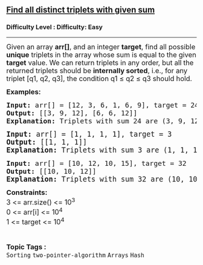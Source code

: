 <h2><a href="https://www.geeksforgeeks.org/problems/find-all-distinct-triplets-with-given-sum/1?itm_source=geeksforgeeks&itm_medium=article&itm_campaign=practice_card">Find all distinct triplets with given sum</a></h2><h3>Difficulty Level : Difficulty: Easy</h3><hr><div class="problems_problem_content__Xm_eO"><p><span style="font-size: 18px;">Given an array <strong>arr[]</strong>, and an integer <strong>target</strong>, find all possible <strong>unique</strong> triplets in the array whose sum is equal to the given <strong>target</strong> value. We can return triplets in any order, but all the returned triplets should be <strong>internally sorted</strong>, i.e., for any triplet [q1, q2, q3], the condition q1 ≤ q2 ≤ q3 should hold.</span></p>
<p><strong style="font-size: 18px;">Examples:</strong></p>
<pre><span style="font-size: 18px;"><strong>Input: </strong></span><span style="font-size: 18px;">arr[] = [12, 3, 6, 1, 6, 9], target = 24 </span><span style="font-size: 18px;">
<strong>Output: </strong>[[3, 9, 12], [6, 6, 12]]<strong>
Explanation: </strong></span><span style="font-size: 18px;">Triplets with sum 24 are (3, 9, 12) and (6, 6, 12). </span></pre>
<pre><span style="font-size: 14pt;"><strong>Input: </strong>arr[] = [1, 1, 1, 1], target = 3
<strong>Output: </strong>[[1, 1, 1]]<strong>
Explanation: </strong></span><span style="font-size: 18.6667px;">Triplets with sum 3 are (1, 1, 1). </span></pre>
<pre><span style="font-size: 18px;"><strong>Input: </strong>arr[] = [10, 12, 10, 15],</span><span style="font-size: 18px;"> target = 32</span><span style="font-size: 18px;">
<strong>Output: </strong>[[10, 10, 12]]</span><span style="font-size: 14pt;"><strong>
Explanation: </strong></span><span style="font-size: 18.6667px;">Triplets with sum 32 are (10, 10, 12).</span></pre>
<p><span style="font-size: 18px;"><strong>Constraints:<br></strong>3 &lt;= arr.size() &lt;= 10<sup>3</sup><strong><br></strong></span><span style="font-size: 18px;">0 &lt;= arr[i] </span><span style="font-size: 18px;">&lt;= 10<sup>4</sup></span><span style="font-size: 18px;"><br></span><span style="font-size: 18px;">1 &lt;= target &lt;= 10<sup>4</sup></span></p></div><br><p><span style=font-size:18px><strong>Topic Tags : </strong><br><code>Sorting</code>&nbsp;<code>two-pointer-algorithm</code>&nbsp;<code>Arrays</code>&nbsp;<code>Hash</code>&nbsp;
